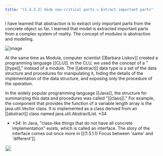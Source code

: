 ```yaml
---
title: "(1.4.3.2) Hide non-critical parts = Extract important parts"
---
```


I have learned that abstraction is to extract only important parts from the concrete object so far. I learned that model is extracted important parts from a complex system of reality. The concept of modules is abstraction and modeling.

![image](https://gyazo.com/6a16f11671cbf7c817bfe3ee4057d7f4/thumb/1000)

At the same time as Modula, computer scientist [[Barbara Liskov]] created a programming language [[CLU]]. In the CLU, we used the concept of a "[[type]]," instead of a module. The [[abstract]] data type is a set of the data structure and procedures for manipulating it, hiding the details of the implementation of the data structure, and exposing only the procedure of the operation.

In the widely popular programming language [[Java]], the structure for summarizing this data and procedures was called "[[class]]." For example, the component that provides the function of a variable length array is the java.util.Vector class. It is implemented as a class derived from an [[abstract]] class named java.util.AbstractList. *34

- *34: In Java, "class-like things that do not have all concrete implementation" exists, which is called an interface. The story of the interface comes out once more in [[(1.5.1.1) Focus between 'same' and 'different']].

<img src='https://scrapbox.io/api/pages/nishio-en/en/icon' alt='en.icon' height="19.5"/>